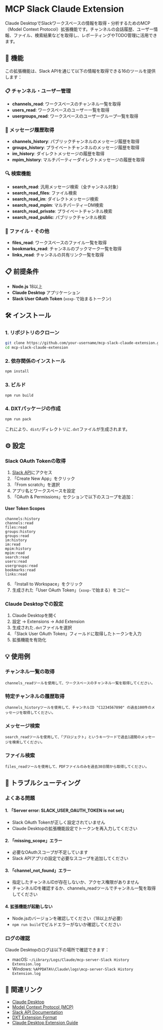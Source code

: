 # MCP Slack Claude Extension

Claude DesktopでSlackワークスペースの情報を取得・分析するためのMCP（Model Context Protocol）拡張機能です。チャンネルの会話履歴、ユーザー情報、ファイル、検索結果などを取得し、レポーティングやTODO管理に活用できます。

## 🚀 機能

この拡張機能は、Slack APIを通じて以下の情報を取得できる16のツールを提供します：

### 📋 チャンネル・ユーザー管理
- **channels_read**: ワークスペースのチャンネル一覧を取得
- **users_read**: ワークスペースのユーザー一覧を取得
- **usergroups_read**: ワークスペースのユーザーグループ一覧を取得

### 💬 メッセージ履歴取得
- **channels_history**: パブリックチャンネルのメッセージ履歴を取得
- **groups_history**: プライベートチャンネルのメッセージ履歴を取得
- **im_history**: ダイレクトメッセージの履歴を取得
- **mpim_history**: マルチパーティーダイレクトメッセージの履歴を取得

### 🔍 検索機能
- **search_read**: 汎用メッセージ検索（全チャンネル対象）
- **search_read_files**: ファイル検索
- **search_read_im**: ダイレクトメッセージ検索
- **search_read_mpim**: マルチパーティーDM検索
- **search_read_private**: プライベートチャンネル検索
- **search_read_public**: パブリックチャンネル検索

### 📁 ファイル・その他
- **files_read**: ワークスペースのファイル一覧を取得
- **bookmarks_read**: チャンネルのブックマーク一覧を取得
- **links_read**: チャンネルの共有リンク一覧を取得

## 📋 前提条件

- **Node.js** 18以上
- **Claude Desktop** アプリケーション
- **Slack User OAuth Token** (`xoxp-`で始まるトークン)

## 🛠️ インストール

### 1. リポジトリのクローン

```bash
git clone https://github.com/your-username/mcp-slack-claude-extension.git
cd mcp-slack-claude-extension
```

### 2. 依存関係のインストール

```bash
npm install
```

### 3. ビルド

```bash
npm run build
```

### 4. DXTパッケージの作成

```bash
npm run pack
```

これにより、`dist/`ディレクトリに`.dxt`ファイルが生成されます。

## ⚙️ 設定

### Slack OAuth Tokenの取得

1. [Slack API](https://api.slack.com/apps)にアクセス
2. 「Create New App」をクリック
3. 「From scratch」を選択
4. アプリ名とワークスペースを設定
5. 「OAuth & Permissions」セクションで以下のスコープを追加：

#### User Token Scopes
```
channels:history
channels:read
files:read
groups:history
groups:read
im:history
im:read
mpim:history
mpim:read
search:read
users:read
usergroups:read
bookmarks:read
links:read
```

6. 「Install to Workspace」をクリック
7. 生成された「User OAuth Token」（`xoxp-`で始まる）をコピー

### Claude Desktopでの設定

1. Claude Desktopを開く
2. 設定 → Extensions → Add Extension
3. 生成された`.dxt`ファイルを選択
4. 「Slack User OAuth Token」フィールドに取得したトークンを入力
5. 拡張機能を有効化

## 💡 使用例

### チャンネル一覧の取得
```
channels_readツールを使用して、ワークスペースのチャンネル一覧を取得してください。
```

### 特定チャンネルの履歴取得
```
channels_historyツールを使用して、チャンネルID "C1234567890" の過去100件のメッセージを取得してください。
```

### メッセージ検索
```
search_readツールを使用して、「プロジェクト」というキーワードで過去1週間のメッセージを検索してください。
```

### ファイル検索
```
files_readツールを使用して、PDFファイルのみを過去30日間から取得してください。
```

## 🔧 トラブルシューティング

### よくある問題

#### 1. 「Server error: SLACK_USER_OAUTH_TOKEN is not set」
- Slack OAuth Tokenが正しく設定されていません
- Claude Desktopの拡張機能設定でトークンを再入力してください

#### 2. 「missing_scope」エラー
- 必要なOAuthスコープが不足しています
- Slack APIアプリの設定で必要なスコープを追加してください

#### 3. 「channel_not_found」エラー
- 指定したチャンネルIDが存在しないか、アクセス権限がありません
- チャンネルIDを確認するか、channels_readツールでチャンネル一覧を取得してください

#### 4. 拡張機能が起動しない
- Node.jsのバージョンを確認してください（18以上が必要）
- `npm run build`でビルドエラーがないか確認してください

### ログの確認

Claude Desktopのログは以下の場所で確認できます：
- macOS: `~/Library/Logs/Claude/mcp-server-Slack History Extension.log`
- Windows: `%APPDATA%\Claude\logs\mcp-server-Slack History Extension.log`

## 🔗 関連リンク

- [Claude Desktop](https://claude.ai)
- [Model Context Protocol (MCP)](https://modelcontextprotocol.io/)
- [Slack API Documentation](https://api.slack.com/)
- [DXT Extension Format](https://github.com/anthropics/dxt)
- [Claude Desktop Extension Guide](https://www.anthropic.com/help/getting-started-with-local-mcp-servers-on-claude-desktop)
